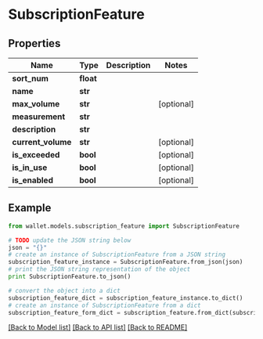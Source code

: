 # SubscriptionFeature


## Properties

Name | Type | Description | Notes
------------ | ------------- | ------------- | -------------
**sort_num** | **float** |  | 
**name** | **str** |  | 
**max_volume** | **str** |  | [optional] 
**measurement** | **str** |  | 
**description** | **str** |  | 
**current_volume** | **str** |  | [optional] 
**is_exceeded** | **bool** |  | [optional] 
**is_in_use** | **bool** |  | [optional] 
**is_enabled** | **bool** |  | [optional] 

## Example

```python
from wallet.models.subscription_feature import SubscriptionFeature

# TODO update the JSON string below
json = "{}"
# create an instance of SubscriptionFeature from a JSON string
subscription_feature_instance = SubscriptionFeature.from_json(json)
# print the JSON string representation of the object
print SubscriptionFeature.to_json()

# convert the object into a dict
subscription_feature_dict = subscription_feature_instance.to_dict()
# create an instance of SubscriptionFeature from a dict
subscription_feature_form_dict = subscription_feature.from_dict(subscription_feature_dict)
```
[[Back to Model list]](../README.md#documentation-for-models) [[Back to API list]](../README.md#documentation-for-api-endpoints) [[Back to README]](../README.md)


